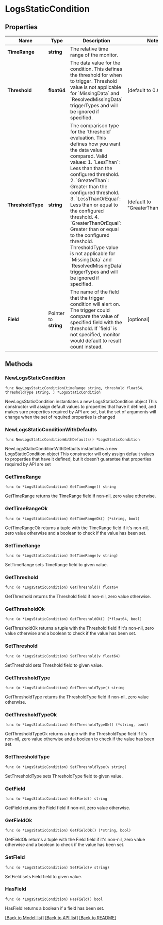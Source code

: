 # LogsStaticCondition

## Properties

Name | Type | Description | Notes
------------ | ------------- | ------------- | -------------
**TimeRange** | **string** | The relative time range of the monitor. | 
**Threshold** | **float64** | The data value for the condition. This defines the threshold for when to trigger. Threshold value is not applicable for &#x60;MissingData&#x60; and &#x60;ResolvedMissingData&#x60; triggerTypes and will be ignored if specified. | [default to 0.0]
**ThresholdType** | **string** | The comparison type for the &#x60;threshold&#x60; evaluation. This defines how you want the data value compared. Valid values:   1. &#x60;LessThan&#x60;: Less than than the configured threshold.   2. &#x60;GreaterThan&#x60;: Greater than the configured threshold.   3. &#x60;LessThanOrEqual&#x60;: Less than or equal to the configured threshold.   4. &#x60;GreaterThanOrEqual&#x60;: Greater than or equal to the configured threshold. ThresholdType value is not applicable for &#x60;MissingData&#x60; and &#x60;ResolvedMissingData&#x60; triggerTypes and will be ignored if specified. | [default to "GreaterThanOrEqual"]
**Field** | Pointer to **string** | The name of the field that the trigger condition will alert on. The trigger could compare the value of specified field with the threshold. If &#x60;field&#x60; is not specified, monitor would default to result count instead. | [optional] 

## Methods

### NewLogsStaticCondition

`func NewLogsStaticCondition(timeRange string, threshold float64, thresholdType string, ) *LogsStaticCondition`

NewLogsStaticCondition instantiates a new LogsStaticCondition object
This constructor will assign default values to properties that have it defined,
and makes sure properties required by API are set, but the set of arguments
will change when the set of required properties is changed

### NewLogsStaticConditionWithDefaults

`func NewLogsStaticConditionWithDefaults() *LogsStaticCondition`

NewLogsStaticConditionWithDefaults instantiates a new LogsStaticCondition object
This constructor will only assign default values to properties that have it defined,
but it doesn't guarantee that properties required by API are set

### GetTimeRange

`func (o *LogsStaticCondition) GetTimeRange() string`

GetTimeRange returns the TimeRange field if non-nil, zero value otherwise.

### GetTimeRangeOk

`func (o *LogsStaticCondition) GetTimeRangeOk() (*string, bool)`

GetTimeRangeOk returns a tuple with the TimeRange field if it's non-nil, zero value otherwise
and a boolean to check if the value has been set.

### SetTimeRange

`func (o *LogsStaticCondition) SetTimeRange(v string)`

SetTimeRange sets TimeRange field to given value.


### GetThreshold

`func (o *LogsStaticCondition) GetThreshold() float64`

GetThreshold returns the Threshold field if non-nil, zero value otherwise.

### GetThresholdOk

`func (o *LogsStaticCondition) GetThresholdOk() (*float64, bool)`

GetThresholdOk returns a tuple with the Threshold field if it's non-nil, zero value otherwise
and a boolean to check if the value has been set.

### SetThreshold

`func (o *LogsStaticCondition) SetThreshold(v float64)`

SetThreshold sets Threshold field to given value.


### GetThresholdType

`func (o *LogsStaticCondition) GetThresholdType() string`

GetThresholdType returns the ThresholdType field if non-nil, zero value otherwise.

### GetThresholdTypeOk

`func (o *LogsStaticCondition) GetThresholdTypeOk() (*string, bool)`

GetThresholdTypeOk returns a tuple with the ThresholdType field if it's non-nil, zero value otherwise
and a boolean to check if the value has been set.

### SetThresholdType

`func (o *LogsStaticCondition) SetThresholdType(v string)`

SetThresholdType sets ThresholdType field to given value.


### GetField

`func (o *LogsStaticCondition) GetField() string`

GetField returns the Field field if non-nil, zero value otherwise.

### GetFieldOk

`func (o *LogsStaticCondition) GetFieldOk() (*string, bool)`

GetFieldOk returns a tuple with the Field field if it's non-nil, zero value otherwise
and a boolean to check if the value has been set.

### SetField

`func (o *LogsStaticCondition) SetField(v string)`

SetField sets Field field to given value.

### HasField

`func (o *LogsStaticCondition) HasField() bool`

HasField returns a boolean if a field has been set.


[[Back to Model list]](../README.md#documentation-for-models) [[Back to API list]](../README.md#documentation-for-api-endpoints) [[Back to README]](../README.md)



